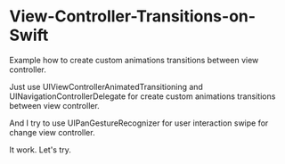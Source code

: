 # View-Controller-Transitions-on-Swift
Example how to create custom animations transitions between view controller.

Just use UIViewControllerAnimatedTransitioning and UINavigationControllerDelegate for create custom animations transitions between view controller.

And I try to use UIPanGestureRecognizer for user interaction swipe for change view controller.

It work. Let's try.
